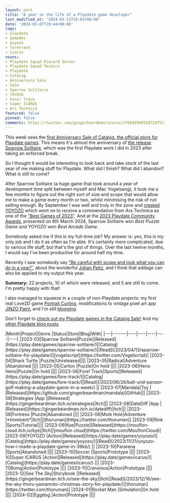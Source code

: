 ```yaml
---
layout: post
title: "A year in the life of a Playdate game developer"
last_modified_at: '2024-03-11T16:03+00:00'
date: '2024-03-07T19:44+00:00'
tags:
- playdate
- gamedev
- yoyozo
- foretrack
- icarus
nouns:
- Playdate Squad Discord Server
- Playdate Squad Testers
- Playdate
- Catalog
- Anniversary Sale
- Sale
- Sparrow Solitaire
- YOYOZO
- Fore! Track
- Super ICARUS
- Ars Technica
featured: false
pinned: false
comments: https://twitter.com/gingerbeardman/status/1765829493187297513
---
```


This week sees the [first Anniversary Sale of Catalog, the official store for Playdate games](https://play.date/games/tags/on-sale). This means it's almost the anniversary of [the release Sparrow Solitaire](/2023/04/13/sparrow-solitaire-for-playdate/), which was the first Playdate work I did in 2023 after taking an enforced break.

So I thought it would be interesting to look back and take stock of the last year of me making stuff for Playdate. What did I finish? What did I abandon? What is still to come?

After Sparrow Solitaire (a huge game that took around a year of development time split between myself and Mac Vogelsang), it took me a few months to figure out the right sort of size and scope that would allow me to make a game every month or two, whilst minimising the risk of not selling enough. By September I was well and truly *in the zone* and [created YOYOZO](/2023/11/21/yoyozo-how-i-made-a-playdate-game-in-39kb/) which went on to receive a commendation from Ars Technica as one of the ["Best Games of 2023"](https://arstechnica.com/gaming/2023/12/ars-technicas-best-video-games-of-2023/7). And at the [2023 Playdate Community Awards](https://play.date/games/community-awards-2023/), presented on 8th March 2024, Sparrow Solitaire won *Best Puzzle Game* and YOYOZO won *Best Arcade Game*.

Somebody asked me if this is my full-time job? My answer is: yes, this is my only job and I do it as often as I'm able. It's certainly more complicated, due to various life stuff, but that's the gist of things. Over the last twelve months, I would say I've been productive for around half my time.  

Recently I saw somebody say ["Be careful with scope and look what you can do in a year!"](https://twitter.com/indieretropod/status/1764443576597946593), about the wonderful [Johan Peitz](https://twitter.com/johanpeitz), and I think that addage can also be applied to my output this year.

**Summary:** 22 projects, 10 of which were released, and 5 are still to come. I'm pretty happy with that!

I also managed to squeeze in a couple of non-Playdate projects: my first real Love2D game [Portrait Curling](https://gingerbeardman.itch.io/portrait-curling), modifications to vintage pixel art app [JINZO Paint](/2024/01/22/jinzo-paint-vintage-mobile-drawing-app/), and I'm still [blogging](/).

Don't forget to [check out my Playdate games in the Catalog Sale!](https://play.date/games/yoyozo/) And my [other Playdate blog posts](/tag/playdate/).

<div class="table-wrapper" markdown="block">
|Month|Project|Genre |Status|Store|Blog|With|
|---|-------|----|----|----|----|----|
|2023-03|Sparrow Solitaire|Puzzle|[Released](https://play.date/games/sparrow-solitaire/)|[Catalog](https://play.date/games/sparrow-solitaire/)|[Read](/2023/04/13/sparrow-solitaire-for-playdate/)|[vogelscript](https://twitter.com/Vogelscript)|
|2023-04|Shark Turtle |Puzzle|Unreleased||||
|2023-05|Radical|Adventure |Abandoned ||||
|2023-05|Carton |Puzzle|On hold ||||
|2023-06|Heno Heno|Puzzle|On hold ||||
|2023-06|Fore! Track|Sports|[Released](https://play.date/games/fore-track/)|[Catalog](https://play.date/games/fore-track/)|[Read](/2023/06/26/ball-und-panzer-golf-making-a-playdate-game-in-a-week/) ||
|2023-07|Mandala|Toy |[Released](https://github.com/gingerbeardman/mandala)|GitHub|||
|2023-08|Strategies |App |[Released](https://gingerbeardman.itch.io/strategies)|Itch|||
|2023-08|DateDiff |App |[Released](https://gingerbeardman.itch.io/datediff)|Itch|||
|2023-08|Fortress |Puzzle|Abandoned ||||
|2023-08|Mole Hole|Adventure |*Imminent*|Itch||[thoruman](https://twitter.com/thoruman)|
|2023-09|Rink |Sports|Tutorial||||
|2023-09|Kye|Puzzle|[Released](https://mouflon-cloud.itch.io/kye)|Itch||[mouflon cloud](https://twitter.com/MouflonCloud)|
|2023-09|YOYOZO |Action|[Released](https://play.date/games/yoyozo/)|[Catalog](https://play.date/games/yoyozo/)|[Read](/2023/11/21/yoyozo-how-i-made-a-playdate-game-in-39kb/) ||
|2023-10|Pararena |Sports|Abandoned ||||
|2023-10|Soccer |Sports|Prototype ||||
|2023-10|Super ICARUS |Action|[Released](https://play.date/games/icarus/)|[Catalog](https://play.date/games/icarus/) |||
|2023-11|Boing|Action|Prototype ||||
|2023-11|Cranxious|Action|Prototype ||||
|2023-12|See The Sky|Storybook |[Released](https://gingerbeardman.itch.io/see-the-sky)|Itch|[Read](/2023/12/16/see-the-sky-thoru-yamamoto-christmas-story-for-playdate/)|[thoruman](https://twitter.com/thoruman)|
|2024-01|Rocket Man |Simulation|On hold ||||
|2024-02|Eggdog |Action|Prototype ||||

</div>

